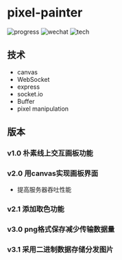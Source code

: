 # pixel-painter

![progress](http://progressed.io/bar/59?title=progress)	![wechat](https://img.shields.io/badge/WeChat-bairuobing2013-brightgreen.svg)
![tech](https://img.shields.io/badge/tech-canvas%20%7C%20WebSocket%20%7C%20express%20%7C%20socket.io%20%7C%20Buffer%20%7C%20pixel%20manipulation-red.svg)



## 技术

- canvas
- WebSocket
- express
- socket.io
- Buffer
- pixel manipulation



## 版本

### v1.0 朴素线上交互画板功能



### v2.0 用canvas实现画板界面

* 提高服务器吞吐性能

### v2.1 添加取色功能



### v3.0 png格式保存减少传输数据量



### v3.1 采用二进制数据存储分发图片



